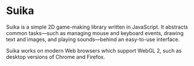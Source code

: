# Suika

Suika is a simple 2D game-making library written in JavaScript. It abstracts common tasks—such as managing mouse and keyboard events, drawing text and images, and playing sounds—behind an easy-to-use interface.

Suika works on modern Web browsers which support WebGL 2, such as desktop versions of Chrome and Firefox.
